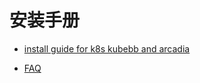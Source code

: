 # 安装手册

* [install guide for  k8s kubebb and arcadia](install_k8s_arcadia/install_k8s_arcadia.md)

* [FAQ](install_k8s_arcadia_problem/faq.md)